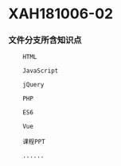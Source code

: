# XAH181006-02

### 文件分支所含知识点
```
	HTML
	
	JavaScript
	
	jQuery
	
	PHP
	
	ES6
	
	Vue
	
	课程PPT
	
	......
```

